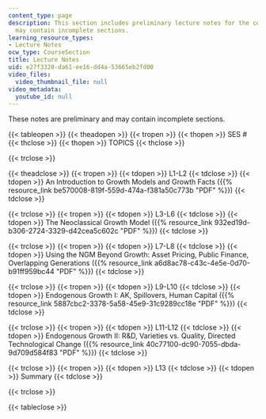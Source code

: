 ```yaml
---
content_type: page
description: This section includes preliminary lecture notes for the course which
  may contain incomplete sections.
learning_resource_types:
- Lecture Notes
ocw_type: CourseSection
title: Lecture Notes
uid: e27f3328-da61-ee16-dd4a-53665eb2fd00
video_files:
  video_thumbnail_file: null
video_metadata:
  youtube_id: null
---
```


These notes are preliminary and may contain incomplete sections.

{{< tableopen >}}
{{< theadopen >}}
{{< tropen >}}
{{< thopen >}}
SES #
{{< thclose >}}
{{< thopen >}}
TOPICS
{{< thclose >}}

{{< trclose >}}

{{< theadclose >}}
{{< tropen >}}
{{< tdopen >}}
L1-L2
{{< tdclose >}}
{{< tdopen >}}
An Introduction to Growth Models and Growth Facts ({{% resource_link be570008-819f-559d-474a-f381a50c773b "PDF" %}})
{{< tdclose >}}

{{< trclose >}}
{{< tropen >}}
{{< tdopen >}}
L3-L6
{{< tdclose >}}
{{< tdopen >}}
The Neoclassical Growth Model ({{% resource_link 932ed19d-b306-2724-3329-d42cea5c602c "PDF" %}})
{{< tdclose >}}

{{< trclose >}}
{{< tropen >}}
{{< tdopen >}}
L7-L8
{{< tdclose >}}
{{< tdopen >}}
Using the NGM Beyond Growth: Asset Pricing, Public Finance, Overlapping Generations ({{% resource_link a6d8ac78-c43c-4e5e-0d70-b91ff959bc44 "PDF" %}})
{{< tdclose >}}

{{< trclose >}}
{{< tropen >}}
{{< tdopen >}}
L9-L10
{{< tdclose >}}
{{< tdopen >}}
Endogenous Growth I: AK, Spillovers, Human Capital ({{% resource_link 5887cbc2-3378-5a58-45e9-31c9289cc18e "PDF" %}})
{{< tdclose >}}

{{< trclose >}}
{{< tropen >}}
{{< tdopen >}}
L11-L12
{{< tdclose >}}
{{< tdopen >}}
Endogenous Growth II: R&D, Varieties vs. Quality, Directed Technological Change ({{% resource_link 40c77100-dc90-7055-dbda-9d709d584f83 "PDF" %}})
{{< tdclose >}}

{{< trclose >}}
{{< tropen >}}
{{< tdopen >}}
L13
{{< tdclose >}}
{{< tdopen >}}
Summary
{{< tdclose >}}

{{< trclose >}}

{{< tableclose >}}